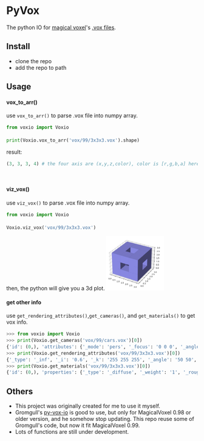 # PyVox
The python IO for [magical voxel](https://ephtracy.github.io/)'s [.vox files](https://github.com/ephtracy/voxel-model).


## Install
- clone the repo
- add the repo to path

## Usage
#### vox_to_arr()
use `vox_to_arr()` to parse .vox file into numpy array.
```Python
from voxio import Voxio

print(Voxio.vox_to_arr('vox/99/3x3x3.vox').shape)
```
result:
```Python
(3, 3, 3, 4) # the four axis are (x,y,z,color), color is [r,g,b,a] here
```

</br>

#### viz_vox()
use `viz_vox()` to parse .vox file into numpy array.
```Python
from voxio import Voxio

Voxio.viz_vox('vox/99/3x3x3.vox')
```
then, the python will give you a 3d plot.
<img src="/img/3x3x3.jpg" width="30%">

#### get other info
use `get_rendering_attributes()`,`get_cameras()`, and `get_materials()` to get vox info.
```Python
>>> from voxio import Voxio
>>> print(Voxio.get_cameras('vox/99/cars.vox')[0])
{'id': (0,), 'attributes': {'_mode': 'pers', '_focus': '0 0 0', '_angle': '0 0 0', '_radius': '0', '_frustum': '0.414214', '_fov': '45'}}
>>> print(Voxio.get_rendering_attributes('vox/99/3x3x3.vox')[0])
{'_type': '_inf', '_i': '0.6', '_k': '255 255 255', '_angle': '50 50', '_area': '0.07'}
>>> print(Voxio.get_materials('vox/99/3x3x3.vox')[0])
{'id': (0,), 'properties': {'_type': '_diffuse', '_weight': '1', '_rough': '0.1', '_spec': '0.5', '_ior': '0.3'}}
```

## Others
- This project was originally created for me to use it myself.
- Gromgull's [py-vox-io](https://github.com/gromgull/py-vox-io) is good to use, but only for MagicalVoxel 0.98 or older version, and he somehow stop updating. This repo reuse some of Gromgull's code, but now it fit MagicalVoxel 0.99.
- Lots of functions are still under development.